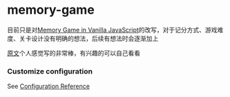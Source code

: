 # memory-game

目前只是对[Memory Game in Vanilla JavaScript]('https://medium.freecodecamp.org/vanilla-javascript-tutorial-build-a-memory-game-in-30-minutes-e542c4447eae')的改写，对于记分方式、游戏难度、关卡设计没有明确的想法，后续有想法时会逐渐加上

[原文]('https://medium.freecodecamp.org/vanilla-javascript-tutorial-build-a-memory-game-in-30-minutes-e542c4447eae')个人感觉写的非常棒，有兴趣的可以自己看看

### Customize configuration
See [Configuration Reference](https://cli.vuejs.org/config/)
